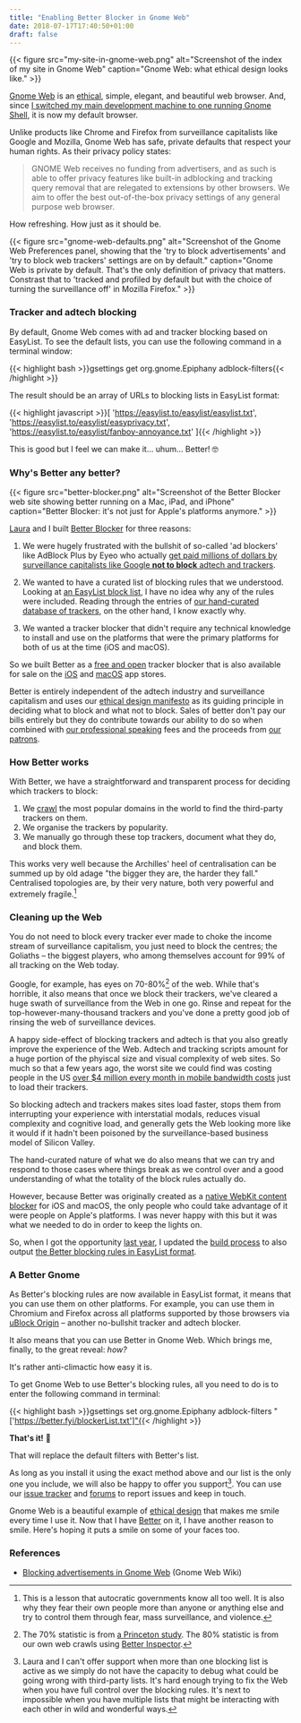 ```yaml
---
title: "Enabling Better Blocker in Gnome Web"
date: 2018-07-17T17:40:50+01:00
draft: false
---
```


{{< figure src="my-site-in-gnome-web.png" alt="Screenshot of the index of my site in Gnome Web" caption="Gnome Web: what ethical design looks like." >}}

[Gnome Web](https://wiki.gnome.org/Apps/Web) is an [ethical](https://ind.ie/ethical-design), simple, elegant, and beautiful web browser. And, since [I switched my main development machine to one running Gnome Shell](/2018/07/16/changes/), it is now my default browser.

Unlike products like Chrome and Firefox from surveillance capitalists like Google and Mozilla, Gnome Web has safe, private defaults that respect your human rights. As their privacy policy states:

> GNOME Web receives no funding from advertisers, and as such is able to offer privacy features like built-in adblocking and tracking query removal that are relegated to extensions by other browsers. We aim to offer the best out-of-the-box privacy settings of any general purpose web browser.

How refreshing. How just as it should be.

{{< figure src="gnome-web-defaults.png" alt="Screenshot of the Gnome Web Preferences panel, showing that the 'try to block advertisements' and 'try to block web trackers' settings are on by default." caption="Gnome Web is private by default. That's the only definition of privacy that matters. Constrast that to 'tracked and profiled by default but with the choice of turning the surveillance off' in Mozilla Firefox." >}}

### Tracker and adtech blocking

By default, Gnome Web comes with ad and tracker blocking based on EasyList. To see the default lists, you can use the following command in a terminal window:

{{< highlight bash >}}gsettings get org.gnome.Epiphany adblock-filters{{< /highlight >}}

The result should be an array of URLs to blocking lists in EasyList format:

{{< highlight javascript >}}[
  'https://easylist.to/easylist/easylist.txt',
  'https://easylist.to/easylist/easyprivacy.txt',
  'https://easylist.to/easylist/fanboy-annoyance.txt'
]{{< /highlight >}}

This is good but I feel we can make it… uhum… Better! 🤓

### Why's Better any better?

{{< figure src="better-blocker.png" alt="Screenshot of the Better Blocker web site showing better running on a Mac, iPad, and iPhone" caption="Better Blocker: it's not just for Apple's platforms anymore." >}}

[Laura](https://laurakalbag.com) and I built [Better Blocker](https://better.fyi) for three reasons:

1. We were hugely frustrated with the bullshit of so-called 'ad blockers' like AdBlock Plus by Eyeo who actually [get paid millions of dollars by surveillance capitalists like Google __not to block__ adtech and trackers](https://betanews.com/2015/02/02/whats-the-point-in-adblock-plus-if-google-microsoft-and-amazon-can-pay-to-bypass-it/).

2. We wanted to have a curated list of blocking rules that we understood. Looking at [an EasyList block list](https://easylist.to/easylist/easylist.txt), I have no idea why any of the rules were included. Reading through the entries of [our hand-curated database of trackers](https://better.fyi/trackers), on the other hand, I know exactly why.

3. We wanted a tracker blocker that didn't require any technical knowledge to install and use on the platforms that were the primary platforms for both of us at the time (iOS and macOS).

So we built Better as a [free and open](https://source.ind.ie/better) tracker blocker that is also available for sale on the [iOS](https://itunes.apple.com/us/app/better-by-ind.ie/id1080964978?ls=1&mt=8) and [macOS](https://itunes.apple.com/us/app/better/id1121192229?ls=1&mt=12) app stores.

Better is entirely independent of the adtech industry and surveillance capitalism and uses our [ethical design manifesto](https://ind.ie/ethical-design) as its guiding principle in deciding what to block and what not to block. Sales of better don't pay our bills entirely but they do contribute towards our ability to do so when combined with [our professional speaking](https://ind.ie/videos/) fees and the proceeds from [our patrons](https://ind.ie/fund/).

### How Better works

With Better, we have a straightforward and transparent process for deciding which trackers to block:

1. We [crawl](https://source.ind.ie/better/inspector) the most popular domains in the world to find the third-party trackers on them.
2. We organise the trackers by popularity.
3. We manually go through these top trackers, document what they do, and block them.

This works very well because the Archilles' heel of centralisation can be summed up by old adage "the bigger they are, the harder they fall." Centralised topologies are, by their very nature, both very powerful and extremely fragile.[^1]

### Cleaning up the Web

You do not need to block every tracker ever made to choke the income stream of surveillance capitalism, you just need to block the centres; the Goliaths – the biggest players, who among themselves account for 99% of all tracking on the Web today.

Google, for example, has eyes on 70-80%[^2] of the web. While that's horrible, it also means that once we block their trackers, we've cleared a huge swath of surveillance from the Web in one go. Rinse and repeat for the top-however-many-thousand trackers and you've done a pretty good job of rinsing the web of surveillance devices.

A happy side-effect of blocking trackers and adtech is that you also greatly improve the experience of the Web. Adtech and tracking scripts amount for a huge portion of the phyiscal size and visual complexity of web sites. So much so that a few years ago, the worst site we could find was costing people in the US [over $4 million every month in mobile bandwidth costs](http://observer.com/2016/10/aral-balkan-dokutech/) just to load their trackers.

So blocking adtech and trackers makes sites load faster, stops them from interrupting your experience with interstatial modals, reduces visual complexity and cognitive load, and generally gets the Web looking more like it would if it hadn't been poisoned by the surveillance-based business model of Silicon Valley. 

The hand-curated nature of what we do also means that we can try and respond to those cases where things break as we control over and a good understanding of what the totality of the block rules actually do.

However, because Better was originally created as a [native WebKit content blocker](https://webkit.org/blog/3476/content-blockers-first-look/) for iOS and macOS, the only people who could take advantage of it were people on Apple's platforms. I was never happy with this but it was what we needed to do in order to keep the lights on.

So, when I got the opportunity [last year](https://twitter.com/aral/status/892123479453167616), I updated the [build process](https://source.ind.ie/better/builder) to also output [the Better blocking rules in EasyList format](https://better.fyi/blockerList.txt).

### A Better Gnome

As Better's blocking rules are now available in EasyList format, it means that you can use them on other platforms. For example, you can use them in Chromium and Firefox across all platforms supported by those browsers via [uBlock Origin](https://github.com/gorhill/uBlock/) – another no-bullshit tracker and adtech blocker.

It also means that you can use Better in Gnome Web. Which brings me, finally, to the great reveal: _how?_

It's rather anti-climactic how easy it is. 

To get Gnome Web to use Better's blocking rules, all you need to do is to enter the following command in terminal:

{{< highlight bash >}}gsettings set org.gnome.Epiphany adblock-filters "['https://better.fyi/blockerList.txt']"{{< /highlight >}}

__That's it!__ 🎉

That will replace the default filters with Better's list.

As long as you install it using the exact method above and our list is the only one you include, we will also be happy to offer you support[^3]. You can use our [issue tracker](https://source.ind.ie/better/content/issues) and [forums](https://forum.ind.ie/c/better) to report issues and keep in touch.

Gnome Web is a beautiful example of [ethical design](https://ind.ie/ethical-design) that makes me smile every time I use it. Now that I have [Better](https://better.fyi) on it, I have another reason to smile. Here's hoping it puts a smile on some of your faces too.

### References

  * [Blocking advertisements in Gnome Web](https://wiki.archlinux.org/index.php/GNOME/Web#Blocking_advertisements) (Gnome Web Wiki)

[^1]: This is a lesson that autocratic governments know all too well. It is also why they fear their own people more than anyone or anything else and try to control them through fear, mass surveillance, and violence.

[^2]: The 70% statistic is from [a Princeton study](https://www.technologyreview.com/s/601488/largest-study-of-online-tracking-proves-google-really-is-watching-us-all/). The 80% statistic is from our own web crawls using [Better Inspector](https://source.ind.ie/better/inspector).

[^3]: Laura and I can't offer support when more than one blocking list is active as we simply do not have the capacity to debug what could be going wrong with third-party lists. It's hard enough trying to fix the Web when you have full control over the blocking rules. It's next to impossible when you have multiple lists that might be interacting with each other in wild and wonderful ways.
